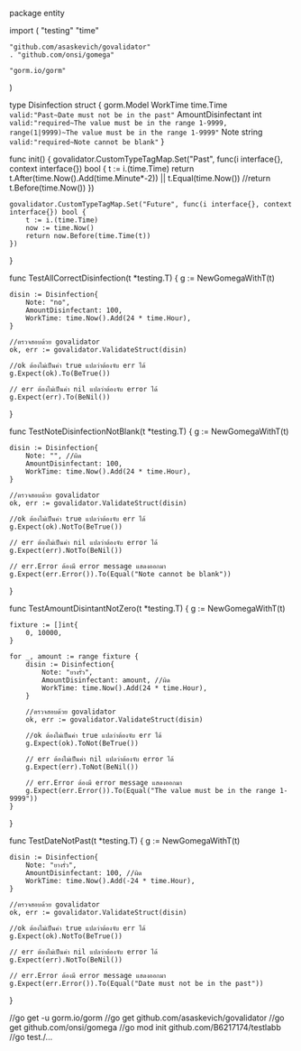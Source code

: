 package entity

import (
	"testing"
	"time"

	"github.com/asaskevich/govalidator"
	. "github.com/onsi/gomega"

	"gorm.io/gorm"
)

type Disinfection struct {
	gorm.Model
	WorkTime	time.Time			`valid:"Past~Date must not be in the past"`
	AmountDisinfectant		int		`valid:"required~The value must be in the range 1-9999, range(1|9999)~The value must be in the range 1-9999"`
	Note	string 					`valid:"required~Note cannot be blank"`
}

func init() {
    govalidator.CustomTypeTagMap.Set("Past", func(i interface{}, context interface{}) bool {
        t := i.(time.Time)
		return t.After(time.Now().Add(time.Minute*-2)) || t.Equal(time.Now())
        //return t.Before(time.Now())
    })

    govalidator.CustomTypeTagMap.Set("Future", func(i interface{}, context interface{}) bool {
        t := i.(time.Time)
        now := time.Now()
        return now.Before(time.Time(t))
    })
}

func TestAllCorrectDisinfection(t *testing.T) {
	g := NewGomegaWithT(t)

	disin := Disinfection{
		Note: "no", 
		AmountDisinfectant: 100,
		WorkTime: time.Now().Add(24 * time.Hour),
	}

	//ตรวจสอบด้วย govalidator
	ok, err := govalidator.ValidateStruct(disin)

	//ok ต้องไม่เป็นค่า true แปลว่าต้องจับ err ได้
	g.Expect(ok).To(BeTrue())

	// err ต้องไม่เป็นค่า nil แปลว่าต้องจับ error ได้
	g.Expect(err).To(BeNil())

}

func TestNoteDisinfectionNotBlank(t *testing.T) {
	g := NewGomegaWithT(t)

	disin := Disinfection{
		Note: "", //ผิด
		AmountDisinfectant: 100,
		WorkTime: time.Now().Add(24 * time.Hour),
	}

	//ตรวจสอบด้วย govalidator
	ok, err := govalidator.ValidateStruct(disin)

	//ok ต้องไม่เป็นค่า true แปลว่าต้องจับ err ได้
	g.Expect(ok).NotTo(BeTrue())

	// err ต้องไม่เป็นค่า nil แปลว่าต้องจับ error ได้
	g.Expect(err).NotTo(BeNil())

	// err.Error ต้องมี error message แสดงออกมา
	g.Expect(err.Error()).To(Equal("Note cannot be blank"))
}

func TestAmountDisintantNotZero(t *testing.T) {
	g := NewGomegaWithT(t)

	fixture := []int{
		0, 10000,
	}

	for _, amount := range fixture {
		disin := Disinfection{
			Note: "ยางรั่ว", 
			AmountDisinfectant: amount, //ผิด
			WorkTime: time.Now().Add(24 * time.Hour),
		}

		//ตรวจสอบด้วย govalidator
		ok, err := govalidator.ValidateStruct(disin)

		//ok ต้องไม่เป็นค่า true แปลว่าต้องจับ err ได้
		g.Expect(ok).ToNot(BeTrue())

		// err ต้องไม่เป็นค่า nil แปลว่าต้องจับ error ได้
		g.Expect(err).ToNot(BeNil())

		// err.Error ต้องมี error message แสดงออกมา
		g.Expect(err.Error()).To(Equal("The value must be in the range 1-9999"))
	}
}

func TestDateNotPast(t *testing.T) {
	g := NewGomegaWithT(t)

	disin := Disinfection{
		Note: "ยางรั่ว", 
		AmountDisinfectant: 100, //ผิด
		WorkTime: time.Now().Add(-24 * time.Hour),
	}

	//ตรวจสอบด้วย govalidator
	ok, err := govalidator.ValidateStruct(disin)

	//ok ต้องไม่เป็นค่า true แปลว่าต้องจับ err ได้
	g.Expect(ok).NotTo(BeTrue())

	// err ต้องไม่เป็นค่า nil แปลว่าต้องจับ error ได้
	g.Expect(err).NotTo(BeNil())

	// err.Error ต้องมี error message แสดงออกมา
	g.Expect(err.Error()).To(Equal("Date must not be in the past"))
}

//go get -u gorm.io/gorm
//go get github.com/asaskevich/govalidator
//go get github.com/onsi/gomega
//go mod init github.com/B6217174/testlabb
//go test./...
